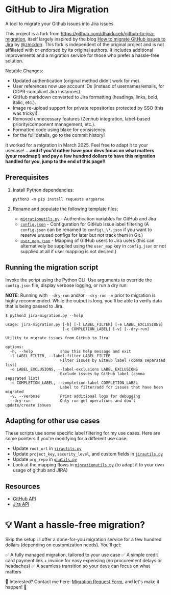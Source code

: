 # GitHub to Jira Migration

A tool to migrate your Github issues into Jira issues.

This project is a fork from https://github.com/dhaiducek/github-to-jira-migration, itself largely inspired by the blog
[How to migrate GitHub issues to Jira](https://zmcddn.github.io/how-to-migrate-github-issues-to-jira.html) by
[@zmcddn](https://github.com/zmcddn).
This fork is independent of the original project and is not affiliated with or endorsed by its original authors. It includes additional improvements and a migration service for those who prefer a hassle-free solution.

Notable Changes:

- Updated authentication (original method didn’t work for me).
- User references now use account IDs (instead of usernames/emails, for GDPR-compliant Jira instances).
- GitHub markdown converted to Jira formatting (headings, links, bold, italic, etc.).
- Image re-upload support for private repositories protected by SSO (this was tricky!).
- Removed unnecessary features (Zenhub integration, label-based priority/component management, etc.).
- Formatted code using blake for consistency.
- for the full details, go to the commit history!

It worked for a migration in March 2025. Feel free to adapt it to your usecase! **...and if you'd rather have your devs focus on what matters (your roadmap!) and pay a few hundred dollars to have this migration handled for you, jump to the end of this page!!**

## Prerequisites

1. Install Python dependencies:

   ```shell
   python3 -m pip install requests argparse
   ```

2. Rename and populate the following template files:

   - [`migrationutils.py`](migrationauth_template.py) - Authentication variables for GitHub and Jira
   - [`config.json`](config_template.json) - Configuration for GitHub issue label filtering (A `config.json` can be
     renamed to `config\_\*.json` if you want to reserve unused configs for later but not track them in Git.)
   - [`user_map.json`](user_map_template.json) - Mapping of GitHub users to Jira users (this can alternatively be
     supplied using the `user_map` key in `config.json` or not supplied at all if user mapping is not desired.)

## Running the migration script

Invoke the script using the Python CLI. Use arguments to override the `config.json` file, display verbose logging, or
run a dry run:

**NOTE**: Running with `--dry-run` and/or `--dry-run -v` prior to migration is highly recommended. While the output is
long, you'll be able to verify data that is being passed to Jira.

```
$ python3 jira-migration.py --help

usage: jira-migration.py [-h] [-l LABEL_FILTER] [-e LABEL_EXCLUSIONS]
                         [-c COMPLETION_LABEL] [-v] [--dry-run]

Utility to migrate issues from GitHub to Jira

options:
  -h, --help            show this help message and exit
  -l LABEL_FILTER, --label-filter LABEL_FILTER
                        Filter issues by GitHub label (comma separated list)
  -e LABEL_EXCLUSIONS, --label-exclusions LABEL_EXCLUSIONS
                        Exclude issues by GitHub label (comma separated list)
  -c COMPLETION_LABEL, --completion-label COMPLETION_LABEL
                        Label to filter/add for issues that have been migrated
  -v, --verbose         Print additional logs for debugging
  --dry-run             Only run get operations and don't update/create issues
```

## Adapting for other use cases

These scripts use some specific label filtering for my use cases. Here are some pointers if you're modifying for a
different use case:

- Update `root_url` in [`jirautils.py`](utils/jirautils.py)
- Update `project_key`, `security_level`, and custom fields in [`jirautils.py`](utils/jirautils.py)
- Update `org_repo` in [`ghutils.py`](utils/ghutils.py)
- Look at the mapping flows in [`migrationutils.py`](utils/migrationutils.py) (to adapt it to your own usage of github and JIRA)

## Resources

- [GitHub API](https://docs.github.com/en/rest)
- [Jira API](https://docs.atlassian.com/software/jira/docs/api/REST/latest)

# 💡 Want a hassle-free migration?

Skip the setup : I offer a done-for-you migration service for a few hundred dollars (depending on customization needs). You'll get:

✅ A fully managed migration, tailored to your use case
✅ A simple credit card payment link + invoice for easy expensing (no procurement delays or headaches)
✅ A seamless transition so your devs can focus on what matters

📩 Interested? Contact me here: [Migration Request Form](https://docs.google.com/forms/d/e/1FAIpQLSdF-CFw37gvnL2e2-IYMq3gTLhsLsMNbTGL_B_pv5lkftTDDA/viewform?usp=header), and let's make it happen! 🚀
